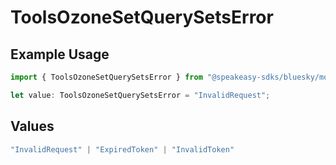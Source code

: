 # ToolsOzoneSetQuerySetsError

## Example Usage

```typescript
import { ToolsOzoneSetQuerySetsError } from "@speakeasy-sdks/bluesky/models/errors";

let value: ToolsOzoneSetQuerySetsError = "InvalidRequest";
```

## Values

```typescript
"InvalidRequest" | "ExpiredToken" | "InvalidToken"
```